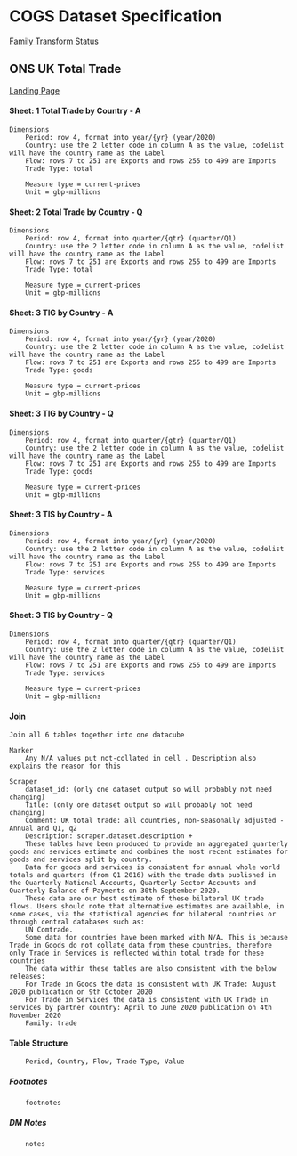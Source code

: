 # COGS Dataset Specification

[Family Transform Status](https://gss-cogs.github.io/family-trade/datasets/index.html)

## ONS UK Total Trade

[Landing Page](https://www.ons.gov.uk/businessindustryandtrade/internationaltrade/datasets/uktotaltradeallcountriesnonseasonallyadjusted)

#### Sheet: 1 Total Trade by Country - A

	Dimensions
		Period: row 4, format into year/{yr} (year/2020)
		Country: use the 2 letter code in column A as the value, codelist will have the country name as the Label
		Flow: rows 7 to 251 are Exports and rows 255 to 499 are Imports
		Trade Type: total

		Measure type = current-prices
		Unit = gbp-millions

#### Sheet: 2 Total Trade by Country - Q

	Dimensions
		Period: row 4, format into quarter/{qtr} (quarter/Q1)
		Country: use the 2 letter code in column A as the value, codelist will have the country name as the Label
		Flow: rows 7 to 251 are Exports and rows 255 to 499 are Imports
		Trade Type: total

		Measure type = current-prices
		Unit = gbp-millions

#### Sheet: 3 TIG by Country - A

	Dimensions
		Period: row 4, format into year/{yr} (year/2020)
		Country: use the 2 letter code in column A as the value, codelist will have the country name as the Label
		Flow: rows 7 to 251 are Exports and rows 255 to 499 are Imports
		Trade Type: goods

		Measure type = current-prices
		Unit = gbp-millions

#### Sheet: 3 TIG by Country - Q

	Dimensions
		Period: row 4, format into quarter/{qtr} (quarter/Q1)
		Country: use the 2 letter code in column A as the value, codelist will have the country name as the Label
		Flow: rows 7 to 251 are Exports and rows 255 to 499 are Imports
		Trade Type: goods

		Measure type = current-prices
		Unit = gbp-millions

#### Sheet: 3 TIS by Country - A

	Dimensions
		Period: row 4, format into year/{yr} (year/2020)
		Country: use the 2 letter code in column A as the value, codelist will have the country name as the Label
		Flow: rows 7 to 251 are Exports and rows 255 to 499 are Imports
		Trade Type: services

		Measure type = current-prices
		Unit = gbp-millions

#### Sheet: 3 TIS by Country - Q

	Dimensions
		Period: row 4, format into quarter/{qtr} (quarter/Q1)
		Country: use the 2 letter code in column A as the value, codelist will have the country name as the Label
		Flow: rows 7 to 251 are Exports and rows 255 to 499 are Imports
		Trade Type: services

		Measure type = current-prices
		Unit = gbp-millions

#### Join

	Join all 6 tables together into one datacube

	Marker
		Any N/A values put not-collated in cell . Description also explains the reason for this

	Scraper
		dataset_id: (only one dataset output so will probably not need changing)
		Title: (only one dataset output so will probably not need changing)
		Comment: UK total trade: all countries, non-seasonally adjusted - Annual and Q1, q2
		Description: scraper.dataset.description +
		These tables have been produced to provide an aggregated quarterly goods and services estimate and combines the most recent estimates for goods and services split by country.
		Data for goods and services is consistent for annual whole world totals and quarters (from Q1 2016) with the trade data published in the Quarterly National Accounts, Quarterly Sector Accounts and Quarterly Balance of Payments on 30th September 2020.
		These data are our best estimate of these bilateral UK trade flows. Users should note that alternative estimates are available, in some cases, via the statistical agencies for bilateral countries or through central databases such as:
		UN Comtrade.
		Some data for countries have been marked with N/A. This is because Trade in Goods do not collate data from these countries, therefore only Trade in Services is reflected within total trade for these countries
		The data within these tables are also consistent with the below releases:	
		For Trade in Goods the data is consistent with UK Trade: August 2020 publication on 9th October 2020
		For Trade in Services the data is consistent with UK Trade in services by partner country: April to June 2020 publication on 4th November 2020
		Family: trade

#### Table Structure

		Period, Country, Flow, Trade Type, Value

##### Footnotes

		footnotes

##### DM Notes

		notes

